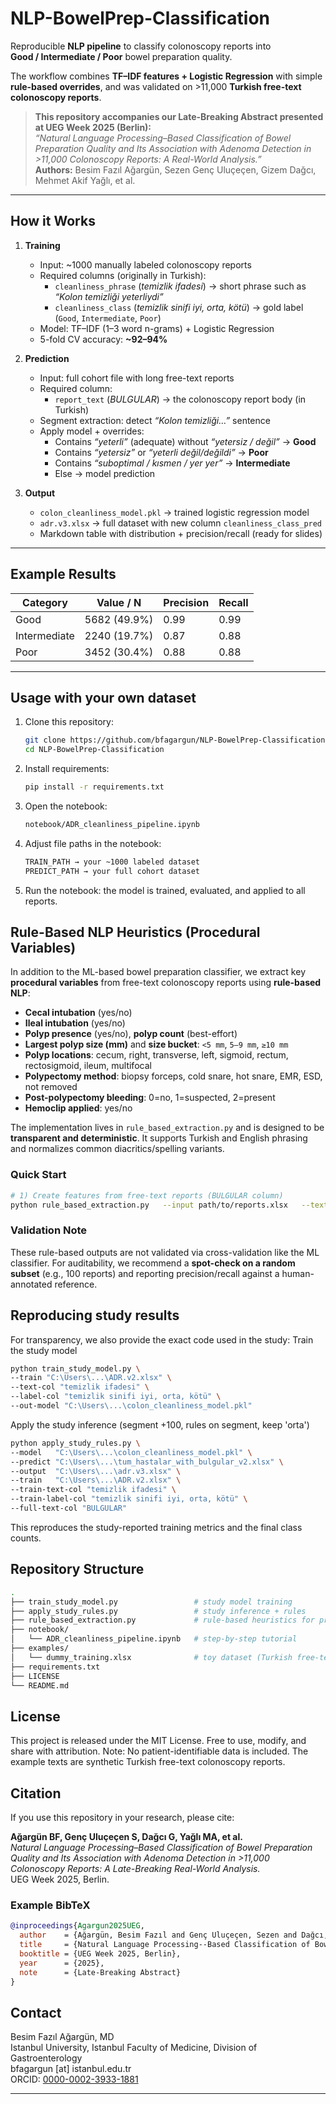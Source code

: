 # NLP-BowelPrep-Classification

Reproducible **NLP pipeline** to classify colonoscopy reports into  
**Good / Intermediate / Poor** bowel preparation quality.  

The workflow combines **TF–IDF features + Logistic Regression** with simple  
**rule-based overrides**, and was validated on >11,000 **Turkish free-text colonoscopy reports**.

> **This repository accompanies our Late-Breaking Abstract presented at UEG Week 2025 (Berlin):**  
> *“Natural Language Processing–Based Classification of Bowel Preparation Quality and Its Association with Adenoma Detection in >11,000 Colonoscopy Reports: A Real-World Analysis.”*  
> **Authors:** Besim Fazıl Ağargün, Sezen Genç Uluçeçen, Gizem Dağcı, Mehmet Akif Yağlı, et al.

---

## How it Works

1. **Training**
   - Input: ~1000 manually labeled colonoscopy reports  
   - Required columns (originally in Turkish):  
     - `cleanliness_phrase` (*temizlik ifadesi*) → short phrase such as *“Kolon temizliği yeterliydi”*  
     - `cleanliness_class` (*temizlik sinifi iyi, orta, kötü*) → gold label (`Good`, `Intermediate`, `Poor`)  
   - Model: TF–IDF (1–3 word n-grams) + Logistic Regression  
   - 5-fold CV accuracy: **~92–94%**

2. **Prediction**
   - Input: full cohort file with long free-text reports  
   - Required column:  
     - `report_text` (*BULGULAR*) → the colonoscopy report body (in Turkish)  
   - Segment extraction: detect *“Kolon temizliği…”* sentence  
   - Apply model + overrides:
     - Contains *“yeterli”* (adequate) without *“yetersiz / değil”* → **Good**  
     - Contains *“yetersiz”* or *“yeterli değil/değildi”* → **Poor**  
     - Contains *“suboptimal / kısmen / yer yer”* → **Intermediate**  
     - Else → model prediction

3. **Output**
   - `colon_cleanliness_model.pkl` → trained logistic regression model  
   - `adr.v3.xlsx` → full dataset with new column `cleanliness_class_pred`  
   - Markdown table with distribution + precision/recall (ready for slides)

---

## Example Results

| Category     | Value / N       | Precision | Recall |
|--------------|-----------------|-----------|--------|
| Good         | 5682 (49.9%)    | 0.99      | 0.99   |
| Intermediate | 2240 (19.7%)    | 0.87      | 0.88   |
| Poor         | 3452 (30.4%)    | 0.88      | 0.88   |

---

## Usage with your own dataset

1. Clone this repository:
   ```bash
   git clone https://github.com/bfagargun/NLP-BowelPrep-Classification.git
   cd NLP-BowelPrep-Classification
   ```
2. Install requirements:
   ```bash
   pip install -r requirements.txt
   ```
3. Open the notebook:
   ```bash
   notebook/ADR_cleanliness_pipeline.ipynb
   ```
3. Adjust file paths in the notebook:
   ```bash
   TRAIN_PATH → your ~1000 labeled dataset
   PREDICT_PATH → your full cohort dataset
   ```
4. Run the notebook: the model is trained, evaluated, and applied to all reports.

## Rule-Based NLP Heuristics (Procedural Variables)

In addition to the ML-based bowel preparation classifier, we extract key **procedural variables** from free-text colonoscopy reports using **rule-based NLP**:

- **Cecal intubation** (yes/no)
- **Ileal intubation** (yes/no)
- **Polyp presence** (yes/no), **polyp count** (best-effort)
- **Largest polyp size (mm)** and **size bucket**: `<5 mm`, `5–9 mm`, `≥10 mm`
- **Polyp locations**: cecum, right, transverse, left, sigmoid, rectum, rectosigmoid, ileum, multifocal
- **Polypectomy method**: biopsy forceps, cold snare, hot snare, EMR, ESD, not removed
- **Post-polypectomy bleeding**: 0=no, 1=suspected, 2=present
- **Hemoclip applied**: yes/no

The implementation lives in `rule_based_extraction.py` and is designed to be **transparent and deterministic**. It supports Turkish and English phrasing and normalizes common diacritics/spelling variants.

### Quick Start

```bash
# 1) Create features from free-text reports (BULGULAR column)
python rule_based_extraction.py   --input path/to/reports.xlsx   --text-col "BULGULAR"   --out path/to/reports_with_procedural_vars.csv
```

### Validation Note
These rule-based outputs are not validated via cross-validation like the ML classifier. For auditability, we recommend a **spot-check on a random subset** (e.g., 100 reports) and reporting precision/recall against a human-annotated reference.


## Reproducing study results

For transparency, we also provide the exact code used in the study:
Train the study model
   ```bash
python train_study_model.py \
  --train "C:\Users\...\ADR.v2.xlsx" \
  --text-col "temizlik ifadesi" \
  --label-col "temizlik sinifi iyi, orta, kötü" \
  --out-model "C:\Users\...\colon_cleanliness_model.pkl"
   ```
Apply the study inference (segment +100, rules on segment, keep 'orta')
   ```bash
python apply_study_rules.py \
  --model   "C:\Users\...\colon_cleanliness_model.pkl" \
  --predict "C:\Users\...\tum_hastalar_with_bulgular_v2.xlsx" \
  --output  "C:\Users\...\adr.v3.xlsx" \
  --train   "C:\Users\...\ADR.v2.xlsx" \
  --train-text-col "temizlik ifadesi" \
  --train-label-col "temizlik sinifi iyi, orta, kötü" \
  --full-text-col "BULGULAR"
   ```
This reproduces the study-reported training metrics and the final class counts.

## Repository Structure
```bash
.
├── train_study_model.py                 # study model training
├── apply_study_rules.py                 # study inference + rules
├── rule_based_extraction.py             # rule-based heuristics for procedural variables
├── notebook/
│   └── ADR_cleanliness_pipeline.ipynb   # step-by-step tutorial
├── examples/
│   └── dummy_training.xlsx              # toy dataset (Turkish free-text, no PHI)
├── requirements.txt
├── LICENSE
└── README.md
```
## License
This project is released under the MIT License.
Free to use, modify, and share with attribution.
Note: No patient-identifiable data is included.
The example texts are synthetic Turkish free-text colonoscopy reports.

## Citation

If you use this repository in your research, please cite:

**Ağargün BF, Genç Uluçeçen S, Dağcı G, Yağlı MA, et al.**  
*Natural Language Processing–Based Classification of Bowel Preparation Quality and Its Association with Adenoma Detection in >11,000 Colonoscopy Reports: A Late-Breaking Real-World Analysis.*  
UEG Week 2025, Berlin.

### Example BibTeX

```bibtex
@inproceedings{Agargun2025UEG,
  author    = {Ağargün, Besim Fazıl and Genç Uluçeçen, Sezen and Dağcı, Gizem and Yağlı, Mehmet Akif and et al.},
  title     = {Natural Language Processing--Based Classification of Bowel Preparation Quality and Its Association with Adenoma Detection in >11,000 Colonoscopy Reports: A Late-Breaking Real-World Analysis},
  booktitle = {UEG Week 2025, Berlin},
  year      = {2025},
  note      = {Late-Breaking Abstract}
}
```

## Contact

Besim Fazıl Ağargün, MD  
Istanbul University, Istanbul Faculty of Medicine, Division of Gastroenterology  
bfagargun [at] istanbul.edu.tr  
ORCID: [0000-0002-3933-1881](https://orcid.org/0000-0002-3933-1881)

---
